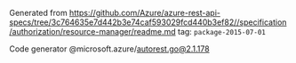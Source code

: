 Generated from https://github.com/Azure/azure-rest-api-specs/tree/3c764635e7d442b3e74caf593029fcd440b3ef82//specification/authorization/resource-manager/readme.md tag: `package-2015-07-01`

Code generator @microsoft.azure/autorest.go@2.1.178


